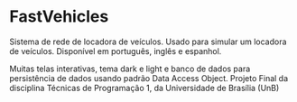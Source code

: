 # FastVehicles
Sistema de rede de locadora de veículos.
Usado para simular um locadora de veículos.
Disponível em português, inglês e espanhol.

Muitas telas interativas, tema dark e light e banco de dados para persistência de dados usando padrão Data Access Object.
Projeto Final da disciplina Técnicas de Programação 1, da Universidade de Brasília (UnB)
